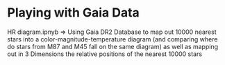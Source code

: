 # Playing with Gaia Data 
HR diagram.ipnyb => Using Gaia DR2 Database to map out 10000 nearest stars into a color-magnitude-temperature diagram (and comparing where do stars from M87 and M45 fall on the same diagram) as well as mapping out in 3 Dimensions the relative positions of the nearest 10000 stars 
